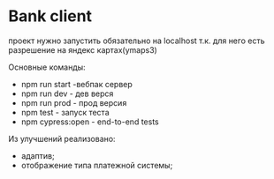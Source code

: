 # Bank client
проект нужно запустить обязательно на localhost т.к. для него есть разрешение на яндекс картах(ymaps3)

Основные команды:
- npm run start -вебпак сервер
- npm run dev - дев верся
- npm run prod - прод версия
- npm test - запуск теста
- npm cypress:open - end-to-end tests

Из улучшений реализовано:
- адаптив;
- отображение типа платежной системы;
